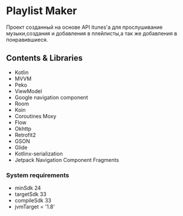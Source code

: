 # Playlist Maker
Проект созданный на основе API itunes'a для прослушивание музыки,создания и добавления в плейлисты,а так же добавления в понравившиеся.
## Contents & Libraries
- Kotlin
- MVVM
- Peko
- ViewModel
- Google navigation component
- Room
- Koin
- Coroutines Moxy
- Flow
- Okhttp
- Retrofit2
- GSON
- Glide
- Kotlinx-serialization
- Jetpack Navigation Component Fragments
### System requirements
- minSdk 24
- targetSdk 33
- compileSdk 33
- jvmTarget = '1.8'

